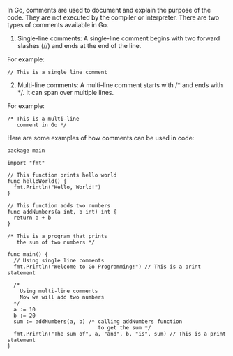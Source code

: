In Go, comments are used to document and explain the purpose of the code. They are not executed by the compiler or interpreter. There are two types of comments available in Go.

1. Single-line comments: A single-line comment begins with two forward slashes (//) and ends at the end of the line.

For example:

```
// This is a single line comment
```

2. Multi-line comments: A multi-line comment starts with /* and ends with */. It can span over multiple lines.

For example:

```
/* This is a multi-line
   comment in Go */
```

Here are some examples of how comments can be used in code:

```
package main

import "fmt"

// This function prints hello world
func helloWorld() {
  fmt.Println("Hello, World!")
}

// This function adds two numbers
func addNumbers(a int, b int) int {
  return a + b
}

/* This is a program that prints
   the sum of two numbers */

func main() {
  // Using single line comments
  fmt.Println("Welcome to Go Programming!") // This is a print statement
  
  /*
    Using multi-line comments
    Now we will add two numbers
  */
  a := 10
  b := 20
  sum := addNumbers(a, b) /* calling addNumbers function
                             to get the sum */
  fmt.Println("The sum of", a, "and", b, "is", sum) // This is a print statement
}
```